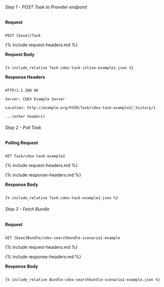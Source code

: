 
###### Step 1 - POST Task to Provider endpoint


**Request**

~~~

POST [base]/Task

~~~


{% include request-headers.md %}


**Request Body**


~~~

{% include_relative Task-cdex-task-inline-example1.json %}

~~~


**Response Headers**


~~~

HTTP/1.1 200 OK

Server: CDEX Example Server

Location: http://example.org/FHIR/Task/cdex-task-example2/_history/1

...(other headers)

~~~


###### Step 2 - Poll Task


**Polling Request**

~~~

GET Task/cdex-task-example2

~~~


{% include request-headers.md %}


{% include response-headers.md %}


**Response Body**


~~~

{% include_relative Task-cdex-task-example2.json %}

~~~


###### Step 3 - Fetch Bundle


**Request**

~~~

GET [base]Bundle/cdex-searchbundle-scenario1-example

~~~


{% include request-headers.md %}


{% include response-headers.md %}


**Response Body**


~~~

{% include_relative Bundle-cdex-searchbundle-scenario1-example.json %}

~~~

